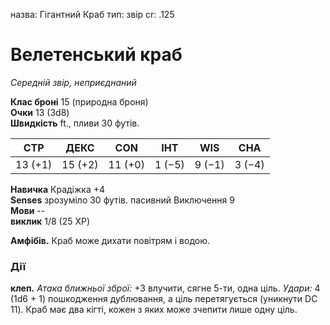 назва: Гігантний Краб тип: звір cr: .125

# Велетенський краб
_Середній звір, неприєднаний_

**Клас броні** 15 (природна броня)    
**Очки** 13 (3d8)    
**Швидкість** ft., пливи 30 футів.

| СТР     | ДЕКС    | CON     | ІНТ    | WIS    | CHA    |
| ------- | ------- | ------- | ------ | ------ | ------ |
| 13 (+1) | 15 (+2) | 11 (+0) | 1 (−5) | 9 (−1) | 3 (−4) |

**Навичка** Крадіжка +4    
**Senses** зрозуміло 30 футів. пасивний Виключення 9    
**Мови** --    
**виклик** 1/8 (25 XP)

**Амфібів.** Краб може дихати повітрям і водою.

### Дії
**клеп.** _Атака ближньої зброї:_ +3 влучити, сягне 5-ти, одна ціль. _Удари:_ 4 (1d6 + 1) пошкодження дублювання, а ціль перетягується (уникнути DC 11). Краб має два кігті, кожен з яких може зчепити лише одну ціль.